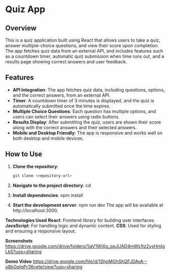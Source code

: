 # Quiz App

## Overview
This is a quiz application built using React that allows users to take a quiz, answer multiple-choice questions, and view their score upon completion. The app fetches quiz data from an external API, and includes features such as a countdown timer, automatic quiz submission when time runs out, and a results page showing correct answers and user feedback.

## Features
- **API Integration**: The app fetches quiz data, including questions, options, and the correct answers, from an external API.
- **Timer**: A countdown timer of 3 minutes is displayed, and the quiz is automatically submitted once the time expires.
- **Multiple Choice Questions**: Each question has multiple options, and users can select their answers using radio buttons.
- **Results Display**: After submitting the quiz, users are shown their score along with the correct answers and their selected answers.
- **Mobile and Desktop Friendly**: The app is responsive and works well on both desktop and mobile devices.

## How to Use
1. **Clone the repository**:
    ```bash
    git clone <repository-url>

2. **Navigate to the project directory**:
    cd <project-directory>

3. **Install dependencies**:
    npm install

4. **Start the development server**:
    npm run dev
The app will be available at http://localhost:3000.

**Technologies Used**
**React**: Frontend library for building user interfaces.
**JavaScript**: For handling logic and dynamic content.
**CSS**: Used for styling and ensuring a responsive layout.

**Screenshots**
https://drive.google.com/drive/folders/1jaV1WiXg_opJUAD4mWs1tz2ysHmlgLkS?usp=sharing

**Demo Video**
https://drive.google.com/file/d/1ShpMGhShQFJDAvA--o8bGqIgPr36cete/view?usp=sharing
